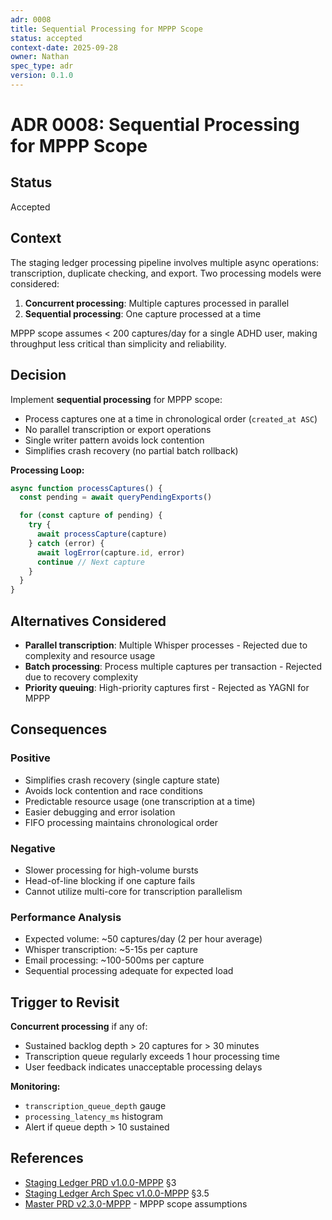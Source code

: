 ```yaml
---
adr: 0008
title: Sequential Processing for MPPP Scope
status: accepted
context-date: 2025-09-28
owner: Nathan
spec_type: adr
version: 0.1.0
---
```


# ADR 0008: Sequential Processing for MPPP Scope

## Status

Accepted

## Context

The staging ledger processing pipeline involves multiple async operations: transcription, duplicate checking, and export. Two processing models were considered:

1. **Concurrent processing**: Multiple captures processed in parallel
2. **Sequential processing**: One capture processed at a time

MPPP scope assumes < 200 captures/day for a single ADHD user, making throughput less critical than simplicity and reliability.

## Decision

Implement **sequential processing** for MPPP scope:

- Process captures one at a time in chronological order (`created_at ASC`)
- No parallel transcription or export operations
- Single writer pattern avoids lock contention
- Simplifies crash recovery (no partial batch rollback)

**Processing Loop:**

```typescript
async function processCaptures() {
  const pending = await queryPendingExports()

  for (const capture of pending) {
    try {
      await processCapture(capture)
    } catch (error) {
      await logError(capture.id, error)
      continue // Next capture
    }
  }
}
```

## Alternatives Considered

- **Parallel transcription**: Multiple Whisper processes - Rejected due to complexity and resource usage
- **Batch processing**: Process multiple captures per transaction - Rejected due to recovery complexity
- **Priority queuing**: High-priority captures first - Rejected as YAGNI for MPPP

## Consequences

### Positive

- Simplifies crash recovery (single capture state)
- Avoids lock contention and race conditions
- Predictable resource usage (one transcription at a time)
- Easier debugging and error isolation
- FIFO processing maintains chronological order

### Negative

- Slower processing for high-volume bursts
- Head-of-line blocking if one capture fails
- Cannot utilize multi-core for transcription parallelism

### Performance Analysis

- Expected volume: ~50 captures/day (2 per hour average)
- Whisper transcription: ~5-15s per capture
- Email processing: ~100-500ms per capture
- Sequential processing adequate for expected load

## Trigger to Revisit

**Concurrent processing** if any of:

- Sustained backlog depth > 20 captures for > 30 minutes
- Transcription queue regularly exceeds 1 hour processing time
- User feedback indicates unacceptable processing delays

**Monitoring:**

- `transcription_queue_depth` gauge
- `processing_latency_ms` histogram
- Alert if queue depth > 10 sustained

## References

- [Staging Ledger PRD v1.0.0-MPPP](../features/staging-ledger/prd-staging.md) §3
- [Staging Ledger Arch Spec v1.0.0-MPPP](../features/staging-ledger/spec-staging-arch.md) §3.5
- [Master PRD v2.3.0-MPPP](../master/prd-master.md) - MPPP scope assumptions
